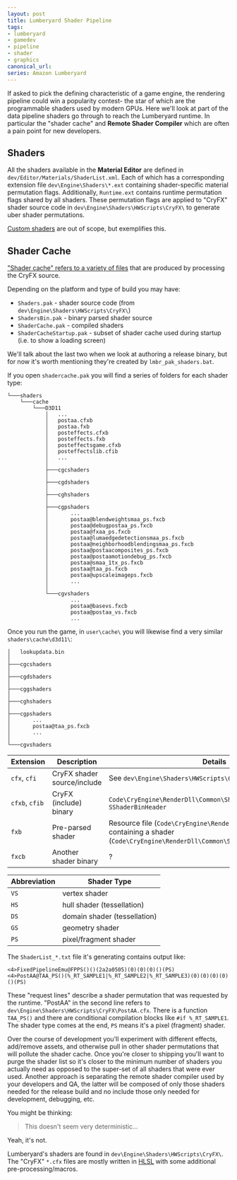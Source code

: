 ```yaml
---
layout: post
title: Lumberyard Shader Pipeline
tags:
- lumberyard
- gamedev
- pipeline
- shader
- graphics
canonical_url: 
series: Amazon Lumberyard
---
```


If asked to pick the defining characteristic of a game engine, the rendering pipeline could win a popularity contest- the star of which are the programmable shaders used by modern GPUs.  Here we'll look at part of the data pipeline shaders go through to reach the Lumberyard runtime.  In particular the "shader cache" and __Remote Shader Compiler__ which are often a pain point for new developers.

## Shaders

All the shaders available in the __Material Editor__ are defined in `dev/Editor/Materials/ShaderList.xml`.  Each of which has a corresponding extension file `dev\Engine\Shaders\*.ext` containing shader-specific material permutation flags.  Additionally, `Runtime.ext` contains runtime permutation flags shared by all shaders.  These permutation flags are applied to "CryFX" shader source code in `dev\Engine\Shaders\HWScripts\CryFX\` to generate uber shader permutations.

[Custom shaders](https://docs.aws.amazon.com/lumberyard/latest/userguide/mat-shaders-custom-dev-intro.html) are out of scope, but exemplifies this.

## Shader Cache

["Shader cache" refers to a variety of files](https://docs.aws.amazon.com/lumberyard/latest/userguide/mat-shaders-custom-dev-cache-intro.html) that are produced by processing the CryFX source.

Depending on the platform and type of build you may have:
- `Shaders.pak` - shader source code (from `dev\Engine\Shaders\HWScripts\CryFX\`)
- `ShadersBin.pak` - binary parsed shader source
- `ShaderCache.pak` - compiled shaders
- `ShaderCacheStartup.pak` - subset of shader cache used during startup (i.e. to show a loading screen)

We'll talk about the last two when we look at authoring a release binary, but for now it's worth mentioning they're created by `lmbr_pak_shaders.bat`.

If you open `shadercache.pak` you will find a series of folders for each shader type:
```
└───shaders
    └───cache
        └───D3D11
            │   ...
            │   postaa.cfxb
            │   postaa.fxb
            │   posteffects.cfxb
            │   posteffects.fxb
            │   posteffectsgame.cfxb
            │   posteffectslib.cfib
            │   ...
            │
            ├───cgcshaders
            │
            ├───cgdshaders
            │
            ├───cghshaders
            │
            ├───cgpshaders
            │       ...
            │       postaa@blendweightsmaa_ps.fxcb
            │       postaa@debugpostaa_ps.fxcb
            │       postaa@fxaa_ps.fxcb
            │       postaa@lumaedgedetectionsmaa_ps.fxcb
            │       postaa@neighborhoodblendingsmaa_ps.fxcb
            │       postaa@postaacomposites_ps.fxcb
            │       postaa@postaamotiondebug_ps.fxcb
            │       postaa@smaa_1tx_ps.fxcb
            │       postaa@taa_ps.fxcb
            │       postaa@upscaleimageps.fxcb
            │       ...
            │
            └───cgvshaders
                    ...
                    postaa@basevs.fxcb
                    postaa@postaa_vs.fxcb
                    ...
```

Once you run the game, in `user\cache\` you will likewise find a very similar `shaders\cache\d3d11\`:
```
│   lookupdata.bin
│
├───cgcshaders
│
├───cgdshaders
│
├───cggshaders
│
├───cghshaders
│
├───cgpshaders
│       ...
│       postaa@taa_ps.fxcb
│       ...
│
└───cgvshaders
```

| Extension | Description | Details
|-|-|-|
| `cfx`, `cfi` | CryFX shader source/include | See `dev\Engine\Shaders\HWScripts\CryFX\`
| `cfxb`, `cfib` | CryFX (include) binary | `Code\CryEngine\RenderDll\Common\Shaders\CShaderBin.h`, see `SShaderBinHeader`
| `fxb` | Pre-parsed shader | Resource file (`Code\CryEngine\RenderDll\Common\ResFile.h`) containing a shader (`Code\CryEngine\RenderDll\Common\Shaders\ShaderSerialize.h`)
| `fxcb` | Another shader binary | ?


| Abbreviation | Shader Type |
|-|-|
| `VS` | vertex shader
| `HS` | hull shader (tessellation)
| `DS` | domain shader (tessellation)
| `GS` | geometry shader
| `PS` | pixel/fragment shader

The `ShaderList_*.txt` file it's generating contains output like:
```
<4>FixedPipelineEmu@FPPS()()(2a2a0505)(0)(0)(0)()(PS)
<4>PostAA@TAA_PS()(%_RT_SAMPLE1|%_RT_SAMPLE2|%_RT_SAMPLE3)(0)(0)(0)(0)()(PS)
```

These "request lines" describe a shader permutation that was requested by the runtime.  "PostAA" in the second line refers to `dev\Engine\Shaders\HWScripts\CryFX\PostAA.cfx`.  There is a function `TAA_PS()` and there are conditional compilation blocks like `#if %_RT_SAMPLE1`.  The shader type comes at the end, `PS` means it's a pixel (fragment) shader.


Over the course of development you'll experiment with different effects, add/remove assets, and otherwise pull in other shader permutations that will pollute the shader cache.  Once you're closer to shipping you'll want to purge the shader list so it's closer to the minimum number of shaders you actually need as opposed to the super-set of all shaders that were ever used.  Another approach is separating the remote shader compiler used by your developers and QA, the latter will be composed of only those shaders needed for the release build and no include those only needed for development, debugging, etc.

You might be thinking:

> This doesn't seem very deterministic...

Yeah, it's not.


Lumberyard's shaders are found in `dev\Engine\Shaders\HWScripts\CryFX\`.  The "CryFX" `*.cfx` files are mostly written in [HLSL](https://en.wikipedia.org/wiki/High-Level_Shading_Language) with some additional pre-processing/macros.
